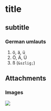 # title

## subtitle

### German umlauts

1. ö, ä, ü
2. Ö, Ä, Ü
3. ß (`&szlig;`)

## Attachments

### Images

![](images/icons8-creative-commons-48.png)
